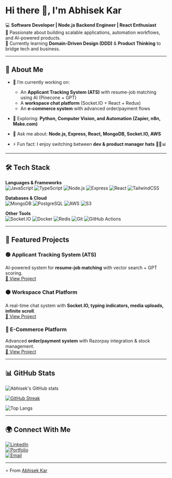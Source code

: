 # Hi there 👋, I'm Abhisek Kar  

💻 **Software Developer | Node.js Backend Engineer | React Enthusiast**  
🚀 Passionate about building scalable applications, automation workflows, and AI-powered products.  
🌱 Currently learning **Domain-Driven Design (DDD)** & **Product Thinking** to bridge tech and business.  

---

## 🚀 About Me  
- 🔭 I’m currently working on:  
  - An **Applicant Tracking System (ATS)** with resume-job matching using AI (Pinecone + GPT)  
  - A **workspace chat platform** (Socket.IO + React + Redux)  
  - An **e-commerce system** with advanced order/payment flows  

- 🌱 Exploring: **Python, Computer Vision, and Automation (Zapier, n8n, Make.com)**  
- 💬 Ask me about: **Node.js, Express, React, MongoDB, Socket.IO, AWS**  
- ⚡ Fun fact: I enjoy switching between **dev & product manager hats** 👨‍💻📊  

---

## 🛠️ Tech Stack  

**Languages & Frameworks**  
![JavaScript](https://img.shields.io/badge/JavaScript-F7DF1E?style=for-the-badge&logo=javascript&logoColor=black)
![TypeScript](https://img.shields.io/badge/TypeScript-3178C6?style=for-the-badge&logo=typescript&logoColor=white)
![Node.js](https://img.shields.io/badge/Node.js-339933?style=for-the-badge&logo=node.js&logoColor=white)
![Express](https://img.shields.io/badge/Express-000000?style=for-the-badge&logo=express&logoColor=white)
![React](https://img.shields.io/badge/React-20232A?style=for-the-badge&logo=react&logoColor=61DAFB)
![TailwindCSS](https://img.shields.io/badge/Tailwind_CSS-38B2AC?style=for-the-badge&logo=tailwind-css&logoColor=white)

**Databases & Cloud**  
![MongoDB](https://img.shields.io/badge/MongoDB-4EA94B?style=for-the-badge&logo=mongodb&logoColor=white)
![PostgreSQL](https://img.shields.io/badge/PostgreSQL-316192?style=for-the-badge&logo=postgresql&logoColor=white)
![AWS](https://img.shields.io/badge/AWS-FF9900?style=for-the-badge&logo=amazon-aws&logoColor=white)
![S3](https://img.shields.io/badge/Amazon_S3-569A31?style=for-the-badge&logo=amazons3&logoColor=white)

**Other Tools**  
![Socket.IO](https://img.shields.io/badge/Socket.IO-010101?style=for-the-badge&logo=socket.io&logoColor=white)
![Docker](https://img.shields.io/badge/Docker-2496ED?style=for-the-badge&logo=docker&logoColor=white)
![Redis](https://img.shields.io/badge/Redis-DC382D?style=for-the-badge&logo=redis&logoColor=white)
![Git](https://img.shields.io/badge/Git-F05032?style=for-the-badge&logo=git&logoColor=white)
![GitHub Actions](https://img.shields.io/badge/GitHub_Actions-2088FF?style=for-the-badge&logo=github-actions&logoColor=white)

---

## 📌 Featured Projects  

### 🟢 Applicant Tracking System (ATS)  
AI-powered system for **resume-job matching** with vector search + GPT scoring.  
[🔗 View Project](#)  

### 🟠 Workspace Chat Platform  
A real-time chat system with **Socket.IO, typing indicators, media uploads, infinite scroll**.  
[🔗 View Project](#)  

### 🔵 E-Commerce Platform  
Advanced **order/payment system** with Razorpay integration & stock management.  
[🔗 View Project](#)  

---

## 📊 GitHub Stats  

![Abhisek's GitHub stats](https://github-readme-stats.vercel.app/api?username=abhisekkar&show_icons=true&theme=radical)  

[![GitHub Streak](https://streak-stats.demolab.com/?user=abhisekkar&theme=radical)](https://git.io/streak-stats)  

![Top Langs](https://github-readme-stats.vercel.app/api/top-langs/?username=abhisekkar&layout=compact&theme=radical)  

---

## 🌍 Connect With Me  

[![LinkedIn](https://img.shields.io/badge/LinkedIn-0A66C2?style=for-the-badge&logo=linkedin&logoColor=white)](https://linkedin.com/in/YOUR-LINKEDIN)  
[![Portfolio](https://img.shields.io/badge/Portfolio-FF7139?style=for-the-badge&logo=firefox&logoColor=white)](https://yourportfolio.com)  
[![Email](https://img.shields.io/badge/Email-D14836?style=for-the-badge&logo=gmail&logoColor=white)](mailto:youremail@example.com)  

---

⭐️ From [Abhisek Kar](https://github.com/abhisekkar)
